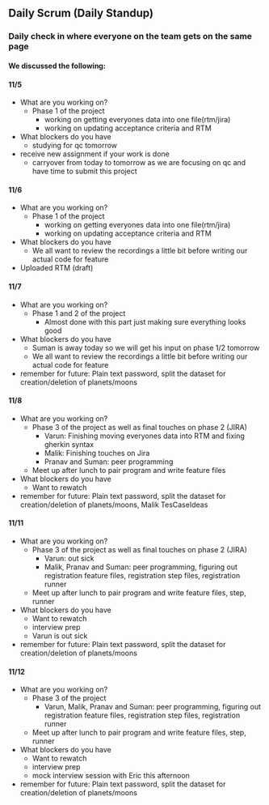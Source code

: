 ## Daily Scrum (Daily Standup)

### Daily check in where everyone on the team gets on the same page

#### We discussed the following:

#### 11/5 
- What are you working on?
     - Phase 1 of the project
        - working on getting everyones data into one file(rtm/jira)
        - working on updating acceptance criteria and RTM
- What blockers do you have  
     - studying for qc tomorrow
- receive new assignment if your work is done
     - carryover from today to tomorrow as we are focusing on qc and have time to submit this project

#### 11/6
- What are you working on?
     - Phase 1 of the project
        - working on getting everyones data into one file(rtm/jira)
        - working on updating acceptance criteria and RTM
- What blockers do you have  
     - We all want to review the recordings a little bit before writing our actual code for feature
- Uploaded RTM (draft)

#### 11/7
- What are you working on?
     - Phase 1 and 2 of the project
        - Almost done with this part just making sure everything looks good
- What blockers do you have
     - Suman is away today so we will get his input on phase 1/2 tomorrow 
     - We all want to review the recordings a little bit before writing our actual code for feature
- remember for future: Plain text password, split the dataset for creation/deletion of planets/moons

#### 11/8
- What are you working on?
     - Phase 3 of the project as well as final touches on phase 2 (JIRA)
          - Varun: Finishing moving everyones data into RTM and fixing gherkin syntax
          - Malik: Finishing touches on Jira
          - Pranav and Suman: peer programming
     - Meet up after lunch to pair program and write feature files
- What blockers do you have
     - Want to rewatch  
- remember for future: Plain text password, split the dataset for creation/deletion of planets/moons, Malik TesCaseIdeas

#### 11/11
- What are you working on?
     - Phase 3 of the project as well as final touches on phase 2 (JIRA)
          - Varun: out sick
          - Malik, Pranav and Suman: peer programming, figuring out registration feature files, registration step files, registration runner
     - Meet up after lunch to pair program and write feature files, step, runner
- What blockers do you have
     - Want to rewatch
     - interview prep
     - Varun is out sick
- remember for future: Plain text password, split the dataset for creation/deletion of planets/moons

#### 11/12
- What are you working on?
     - Phase 3 of the project
          - Varun, Malik, Pranav and Suman: peer programming, figuring out registration feature files, registration step files, registration runner
     - Meet up after lunch to pair program and write feature files, step, runner
- What blockers do you have
     - Want to rewatch
     - interview prep
     - mock interview session with Eric this afternoon
- remember for future: Plain text password, split the dataset for creation/deletion of planets/moons




